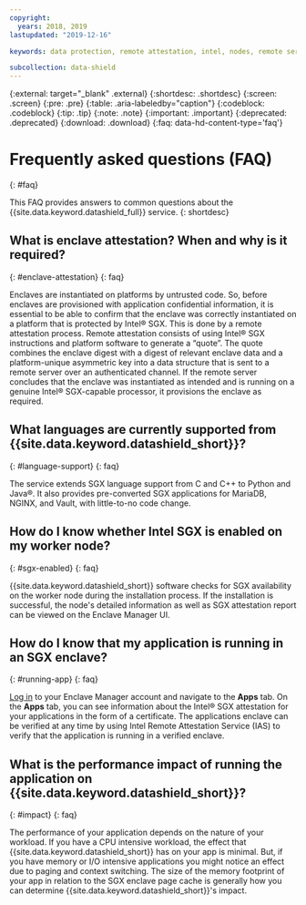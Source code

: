 ```yaml
---
copyright:
  years: 2018, 2019
lastupdated: "2019-12-16"

keywords: data protection, remote attestation, intel, nodes, remote server, enclaves, sgx language support, runtime encryption, memory, data in use,

subcollection: data-shield
---
```


{:external: target="_blank" .external}
{:shortdesc: .shortdesc}
{:screen: .screen}
{:pre: .pre}
{:table: .aria-labeledby="caption"}
{:codeblock: .codeblock}
{:tip: .tip}
{:note: .note}
{:important: .important}
{:deprecated: .deprecated}
{:download: .download}
{:faq: data-hd-content-type='faq'}

# Frequently asked questions (FAQ)
{: #faq}

This FAQ provides answers to common questions about the {{site.data.keyword.datashield_full}} service.
{: shortdesc}


## What is enclave attestation? When and why is it required?
{: #enclave-attestation}
{: faq}

Enclaves are instantiated on platforms by untrusted code. So, before enclaves are provisioned with application confidential information, it is essential to be able to confirm that the enclave was correctly instantiated on a platform that is protected by Intel® SGX. This is done by a remote attestation process. Remote attestation consists of using Intel® SGX instructions and platform software to generate a “quote”. The quote combines the enclave digest with a digest of relevant enclave data and a platform-unique asymmetric key into a data structure that is sent to a remote server over an authenticated channel. If the remote server concludes that the enclave was instantiated as intended and is running on a genuine Intel® SGX-capable processor, it provisions the enclave as required.


## What languages are currently supported from {{site.data.keyword.datashield_short}}?
{: #language-support}
{: faq}

The service extends SGX language support from C and C++ to Python and Java®. It also provides pre-converted SGX applications for MariaDB, NGINX, and Vault, with little-to-no code change.


##	How do I know whether Intel SGX is enabled on my worker node?
{: #sgx-enabled}
{: faq}

{{site.data.keyword.datashield_short}} software checks for SGX availability on the worker node during the installation process. If the installation is successful, the node's detailed information as well as SGX attestation report can be viewed on the Enclave Manager UI.


##	How do I know that my application is running in an SGX enclave?
{: #running-app}
{: faq}

[Log in](/docs/services/data-shield?topic=data-shield-enclave-manager#em-signin) to your Enclave Manager account and navigate to the **Apps** tab. On the **Apps** tab, you can see information about the Intel® SGX attestation for your applications in the form of a certificate. The applications enclave can be verified at any time by using Intel Remote Attestation Service (IAS) to verify that the application is running in a verified enclave.


## What is the performance impact of running the application on {{site.data.keyword.datashield_short}}?
{: #impact}
{: faq}


The performance of your application depends on the nature of your workload. If you have a CPU intensive workload, the effect that {{site.data.keyword.datashield_short}} has on your app is minimal. But, if you have memory or I/O intensive applications you might notice an effect due to paging and context switching. The size of the memory footprint of your app in relation to the SGX enclave page cache is generally how you can determine {{site.data.keyword.datashield_short}}'s impact.
